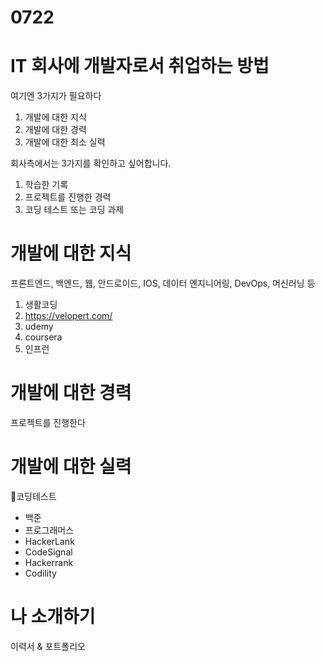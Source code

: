 # 0722

# IT 회사에 개발자로서 취업하는 방법
여기엔 3가지가 필요하다 

1. 개발에 대한 지식
2. 개발에 대한 경력
3. 개발에 대한 최소 실력

회사측에서는 3가지를 확인하고 싶어합니다.

1. 학습한 기록
2. 프로젝트를 진행한 경력
3. 코딩 테스트 또는 코딩 과제

# 개발에 대한 지식 

프론트엔드, 백엔드, 웹, 안드로이드, IOS, 데이터 엔지니어링, DevOps, 머신러닝 등

1. 생활코딩
2. https://velopert.com/
3. udemy
4. coursera
5. 인프런

# 개발에 대한 경력 

프로젝트를 진행한다

# 개발에 대한 실력

🌿코딩테스트 
  - 백준
  - 프로그래머스
  - HackerLank
  - CodeSignal
  - Hackerrank
  - Codility

# 나 소개하기

이력서 & 포트폴리오